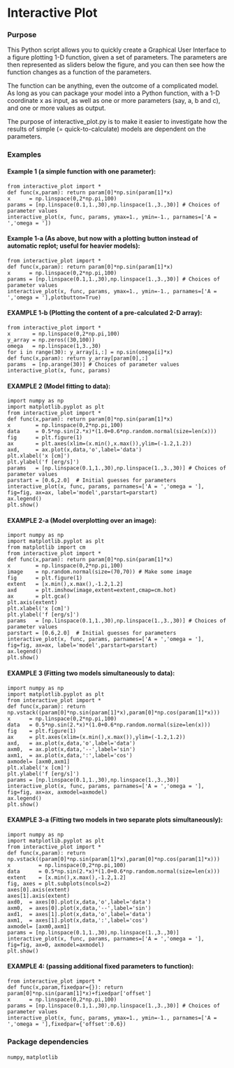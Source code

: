 # Interactive Plot

### Purpose

This Python script allows you to quickly create a Graphical User Interface
to a figure plotting 1-D function, given a set of parameters. The parameters
are then represented as sliders below the figure, and you can then see how
the function changes as a function of the parameters.

The function can be anything, even the outcome of a complicated model. As
long as you can package your model into a Python function, with a 1-D
coordinate x as input, as well as one or more parameters (say, a, b and c),
and one or more values as output.

The purpose of interactive_plot.py is to make it easier to investigate how the
results of simple (= quick-to-calculate) models are dependent on the parameters.

### Examples

#### Example 1 (a simple function with one parameter):

    from interactive_plot import *
    def func(x,param): return param[0]*np.sin(param[1]*x)
    x      = np.linspace(0,2*np.pi,100)
    params = [np.linspace(0.1,1.,30),np.linspace(1.,3.,30)] # Choices of parameter values
    interactive_plot(x, func, params, ymax=1., ymin=-1., parnames=['A = ','omega = '])

#### Example 1-a (As above, but now with a plotting button instead of automatic replot; useful for heavier models):

    from interactive_plot import *
    def func(x,param): return param[0]*np.sin(param[1]*x)
    x      = np.linspace(0,2*np.pi,100)
    params = [np.linspace(0.1,1.,30),np.linspace(1.,3.,30)] # Choices of parameter values
    interactive_plot(x, func, params, ymax=1., ymin=-1., parnames=['A = ','omega = '],plotbutton=True)

#### EXAMPLE 1-b (Plotting the content of a pre-calculated 2-D array):

    from interactive_plot import *
    x       = np.linspace(0,2*np.pi,100)
    y_array = np.zeros((30,100))
    omega   = np.linspace(1,3.,30)
    for i in range(30): y_array[i,:] = np.sin(omega[i]*x)
    def func(x,param): return y_array[param[0],:]
    params  = [np.arange(30)] # Choices of parameter values
    interactive_plot(x, func, params)

#### EXAMPLE 2 (Model fitting to data):

    import numpy as np
    import matplotlib.pyplot as plt
    from interactive_plot import *
    def func(x,param): return param[0]*np.sin(param[1]*x)
    x        = np.linspace(0,2*np.pi,100)
    data     = 0.5*np.sin(2.*x)*(1.0+0.6*np.random.normal(size=len(x)))
    fig      = plt.figure(1)
    ax       = plt.axes(xlim=(x.min(),x.max()),ylim=(-1.2,1.2))
    axd,     = ax.plot(x,data,'o',label='data')
    plt.xlabel('x [cm]')
    plt.ylabel('f [erg/s]')
    params   = [np.linspace(0.1,1.,30),np.linspace(1.,3.,30)] # Choices of parameter values
    parstart = [0.6,2.0]  # Initial guesses for parameters
    interactive_plot(x, func, params, parnames=['A = ','omega = '], fig=fig, ax=ax, label='model',parstart=parstart)
    ax.legend()
    plt.show()

#### EXAMPLE 2-a (Model overplotting over an image):

    import numpy as np
    import matplotlib.pyplot as plt
    from matplotlib import cm
    from interactive_plot import *
    def func(x,param): return param[0]*np.sin(param[1]*x)
    x        = np.linspace(0,2*np.pi,100)
    image    = np.random.normal(size=(70,70)) # Make some image
    fig      = plt.figure(1)
    extent   = [x.min(),x.max(),-1.2,1.2]
    axd      = plt.imshow(image,extent=extent,cmap=cm.hot)
    ax       = plt.gca()
    plt.axis(extent)
    plt.xlabel('x [cm]')
    plt.ylabel('f [erg/s]')
    params   = [np.linspace(0.1,1.,30),np.linspace(1.,3.,30)] # Choices of parameter values
    parstart = [0.6,2.0]  # Initial guesses for parameters
    interactive_plot(x, func, params, parnames=['A = ','omega = '], fig=fig, ax=ax, label='model',parstart=parstart)
    ax.legend()
    plt.show()

#### EXAMPLE 3 (Fitting two models simultaneously to data):

    import numpy as np
    import matplotlib.pyplot as plt
    from interactive_plot import *
    def func(x,param): return np.vstack((param[0]*np.sin(param[1]*x),param[0]*np.cos(param[1]*x)))
    x      = np.linspace(0,2*np.pi,100)
    data   = 0.5*np.sin(2.*x)*(1.0+0.6*np.random.normal(size=len(x)))
    fig    = plt.figure(1)
    ax     = plt.axes(xlim=(x.min(),x.max()),ylim=(-1.2,1.2))
    axd,   = ax.plot(x,data,'o',label='data')
    axm0,  = ax.plot(x,data,'--',label='sin')
    axm1,  = ax.plot(x,data,':',label='cos')
    axmodel= [axm0,axm1]
    plt.xlabel('x [cm]')
    plt.ylabel('f [erg/s]')
    params = [np.linspace(0.1,1.,30),np.linspace(1.,3.,30)]
    interactive_plot(x, func, params, parnames=['A = ','omega = '], fig=fig, ax=ax, axmodel=axmodel)
    ax.legend()
    plt.show()

#### EXAMPLE 3-a (Fitting two models in two separate plots simultaneously):

    import numpy as np
    import matplotlib.pyplot as plt
    from interactive_plot import *
    def func(x,param): return np.vstack((param[0]*np.sin(param[1]*x),param[0]*np.cos(param[1]*x)))
    x         = np.linspace(0,2*np.pi,100)
    data      = 0.5*np.sin(2.*x)*(1.0+0.6*np.random.normal(size=len(x)))
    extent    = [x.min(),x.max(),-1.2,1.2]
    fig, axes = plt.subplots(ncols=2)
    axes[0].axis(extent)
    axes[1].axis(extent)
    axd0,  = axes[0].plot(x,data,'o',label='data')
    axm0,  = axes[0].plot(x,data,'--',label='sin')
    axd1,  = axes[1].plot(x,data,'o',label='data')
    axm1,  = axes[1].plot(x,data,':',label='cos')
    axmodel= [axm0,axm1]
    params = [np.linspace(0.1,1.,30),np.linspace(1.,3.,30)]
    interactive_plot(x, func, params, parnames=['A = ','omega = '], fig=fig, ax=0, axmodel=axmodel)
    plt.show()

#### EXAMPLE 4: (passing additional fixed parameters to function):

    from interactive_plot import *
    def func(x,param,fixedpar={}): return param[0]*np.sin(param[1]*x)+fixedpar['offset']
    x      = np.linspace(0,2*np.pi,100)
    params = [np.linspace(0.1,1.,30),np.linspace(1.,3.,30)] # Choices of parameter values
    interactive_plot(x, func, params, ymax=1., ymin=-1., parnames=['A = ','omega = '],fixedpar={'offset':0.6})

### Package dependencies

`numpy`, `matplotlib`
